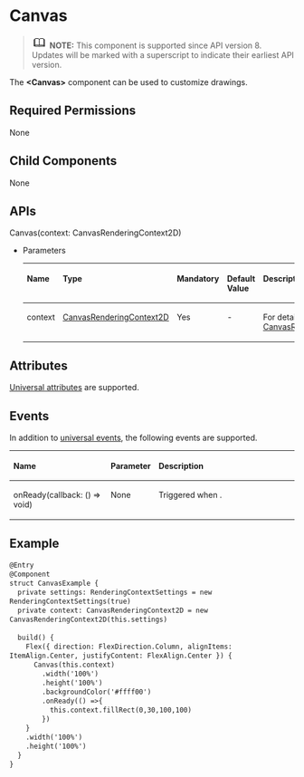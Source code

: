 # Canvas<a name="EN-US_TOPIC_0000001237355065"></a>

>![](../../public_sys-resources/icon-note.gif) **NOTE:** 
>This component is supported since API version 8. Updates will be marked with a superscript to indicate their earliest API version.

The  **<Canvas\>**  component can be used to customize drawings.

## Required Permissions<a name="section53281531154915"></a>

None

## Child Components<a name="section9288143101012"></a>

None

## APIs<a name="section15647101282420"></a>

Canvas\(context: CanvasRenderingContext2D\)

-   Parameters

    <a name="table193606194544"></a>
    <table><thead align="left"><tr id="row536071910541"><th class="cellrowborder" valign="top" width="12.540000000000001%" id="mcps1.1.6.1.1"><p id="p436112199544"><a name="p436112199544"></a><a name="p436112199544"></a>Name</p>
    </th>
    <th class="cellrowborder" valign="top" width="20.150000000000002%" id="mcps1.1.6.1.2"><p id="p19361319115410"><a name="p19361319115410"></a><a name="p19361319115410"></a>Type</p>
    </th>
    <th class="cellrowborder" valign="top" width="12.49%" id="mcps1.1.6.1.3"><p id="p9361201975417"><a name="p9361201975417"></a><a name="p9361201975417"></a>Mandatory</p>
    </th>
    <th class="cellrowborder" valign="top" width="18.6%" id="mcps1.1.6.1.4"><p id="p43611199542"><a name="p43611199542"></a><a name="p43611199542"></a>Default Value</p>
    </th>
    <th class="cellrowborder" valign="top" width="36.22%" id="mcps1.1.6.1.5"><p id="p1136141975419"><a name="p1136141975419"></a><a name="p1136141975419"></a>Description</p>
    </th>
    </tr>
    </thead>
    <tbody><tr id="row10361101915545"><td class="cellrowborder" valign="top" width="12.540000000000001%" headers="mcps1.1.6.1.1 "><p id="p1361119155417"><a name="p1361119155417"></a><a name="p1361119155417"></a>context</p>
    </td>
    <td class="cellrowborder" valign="top" width="20.150000000000002%" headers="mcps1.1.6.1.2 "><p id="p115573011512"><a name="p115573011512"></a><a name="p115573011512"></a><a href="ts-canvasrenderingcontext2d.md">CanvasRenderingContext2D</a></p>
    </td>
    <td class="cellrowborder" valign="top" width="12.49%" headers="mcps1.1.6.1.3 "><p id="p153611119195411"><a name="p153611119195411"></a><a name="p153611119195411"></a>Yes</p>
    </td>
    <td class="cellrowborder" valign="top" width="18.6%" headers="mcps1.1.6.1.4 "><p id="p1436114193546"><a name="p1436114193546"></a><a name="p1436114193546"></a>-</p>
    </td>
    <td class="cellrowborder" valign="top" width="36.22%" headers="mcps1.1.6.1.5 "><p id="p328155017218"><a name="p328155017218"></a><a name="p328155017218"></a>For details, see <a href="ts-canvasrenderingcontext2d.md">CanvasRenderingContext2D</a>.</p>
    </td>
    </tr>
    </tbody>
    </table>


## Attributes<a name="section2907183951110"></a>

[Universal attributes](ts-universal-attributes-size.md)  are supported.

## Events<a name="section47669296127"></a>

In addition to  [universal events](ts-universal-events-click.md), the following events are supported.

<a name="td0f869ce272e4d90b1c7df558ad7635e"></a>
<table><thead align="left"><tr id="rf11e90428c78465b9e3a0c3ec2222a3c"><th class="cellrowborder" valign="top" width="34.2%" id="mcps1.1.4.1.1"><p id="a11b4cb4edcf14b5584841b089cbea895"><a name="a11b4cb4edcf14b5584841b089cbea895"></a><a name="a11b4cb4edcf14b5584841b089cbea895"></a>Name</p>
</th>
<th class="cellrowborder" valign="top" width="16.470000000000002%" id="mcps1.1.4.1.2"><p id="ac56fe081db8a4ddca537c39d9abfcd33"><a name="ac56fe081db8a4ddca537c39d9abfcd33"></a><a name="ac56fe081db8a4ddca537c39d9abfcd33"></a>Parameter</p>
</th>
<th class="cellrowborder" valign="top" width="49.33%" id="mcps1.1.4.1.3"><p id="a05cdd2c741a54fe3a44575a5b2384be3"><a name="a05cdd2c741a54fe3a44575a5b2384be3"></a><a name="a05cdd2c741a54fe3a44575a5b2384be3"></a>Description</p>
</th>
</tr>
</thead>
<tbody><tr id="r960677f8f5e64d7f9b33b8a0ae0c824f"><td class="cellrowborder" valign="top" width="34.2%" headers="mcps1.1.4.1.1 "><p id="p931916913120"><a name="p931916913120"></a><a name="p931916913120"></a>onReady(callback: () =&gt; void)</p>
</td>
<td class="cellrowborder" valign="top" width="16.470000000000002%" headers="mcps1.1.4.1.2 "><p id="p685785963319"><a name="p685785963319"></a><a name="p685785963319"></a>None</p>
</td>
<td class="cellrowborder" valign="top" width="49.33%" headers="mcps1.1.4.1.3 "><p id="p14183154363412"><a name="p14183154363412"></a><a name="p14183154363412"></a>Triggered when .</p>
</td>
</tr>
</tbody>
</table>

## Example<a name="section42931433142318"></a>

```
@Entry
@Component
struct CanvasExample {
  private settings: RenderingContextSettings = new RenderingContextSettings(true)
  private context: CanvasRenderingContext2D = new CanvasRenderingContext2D(this.settings)

  build() {
    Flex({ direction: FlexDirection.Column, alignItems: ItemAlign.Center, justifyContent: FlexAlign.Center }) {
      Canvas(this.context)
        .width('100%')
        .height('100%')
        .backgroundColor('#ffff00')
        .onReady(() =>{
          this.context.fillRect(0,30,100,100)
        })
    }
    .width('100%')
    .height('100%')
  }
}
```

